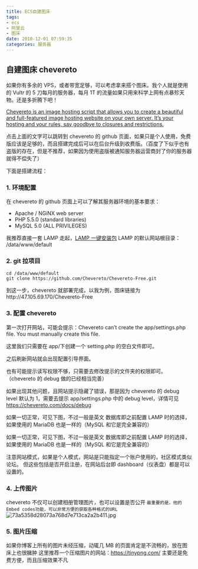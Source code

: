 ```yaml
---
title: ECS自建图床
tags:
- ecs
- 阿里云
- 图床
date: 2018-12-01 07:59:35
categories: 服务器
---
```


<!-- more -->
## 自建图床 chevereto

如果你有多余的 VPS，或者带宽足够，可以考虑拿来搭个图床。我个人就是使用的 Vultr 的 5 刀每月的服务器，每月 1T 的流量如果只用来科学上网有点暴殄天物。还是多折腾下吧！



[Chevereto is an image hosting script that allows you to create a beautiful and full-featured image hosting website on your own server. It’s your hosting and your rules, say goodbye to closures and restrictions.](https://github.com/Chevereto/Chevereto-Free)

点击上面的文字可以跳转到 chevereto 的 github 页面，如果只是个人使用，免费版应该是足够的，而且搭建完成后可以在后台升级到收费版。（百度了下似乎也有盗版的存在，但是不推荐，如果因为使用盗版被通知服务器运营商封了你的服务器就得不偿失了）

下面是搭建流程：

### 1. 环境配置

在 chevereto 的 github 页面上可以了解其服务器环境的基本要求：

- Apache / NGiNX web server
- PHP 5.5.0 (standard libraries)
- MySQL 5.0 (ALL PRIVILEGES)

我推荐直接一套 LAMP 走起，[LAMP 一键安装包](https://lamp.sh/install.html) LAMP 的默认网站根目录： /data/www/default

### 2. git 拉项目

```
cd /data/www/default
git clone https://github.com/Chevereto/Chevereto-Free.git
```

到这一步，chevereto 就部署完成，以我为例，图床链接为http://47.105.69.170/Chevereto-Free



### 3. 配置 chevereto

第一次打开网站，可能会提示：Chevereto can’t create the app/settings.php file. You must manually create this file.

这里我们只需要在 app/下创建一个 setting.php 的空白文件即可。

之后刷新网站就会出现配置引导界面。

也有可能提示读写权限不够，只需要去修改提示的文件夹的权限即可。（chevereto 的 debug 做的已经相当完善）

如果出现其他问题，且网站提示隐藏了错误，那是因为 chevereto 的 debug level 默认为 1，需要去提示 app/settings.php 中的 debug level，详情可见<https://chevereto.com/docs/debug>

如果一切正常，可见下图，不过一般是英文 数据库即之前配置 LAMP 时的选择，如果使用的 MariaDB 也是一样的（MySQL 和它是完全兼容的）

如果一切正常，可见下图，不过一般是英文 数据库即之前配置 LAMP 时的选择，如果使用的 MariaDB 也是一样的（MySQL 和它是完全兼容的）



注意网站模式，如果是个人模式，网站是只能指定一个账户使用的，社区模式类似论坛。 但这些包括是否开启注册，在网站后台即 dashboard（仪表盘）都是可以设置的。

### 4. 上传图片

chevereto 不仅可以创建相册管理图片，也可以设置是否公开 `最重要的是，他的Embed codes功能，可以非常方便的获取各种格式的URL`![73a5358d28073a768d7e713ca2a2b411.jpg](http://47.105.69.170/Chevereto-Free/images/2018/12/07/73a5358d28073a768d7e713ca2a2b411.jpg)

### 5. 图片压缩

如果你博客上所有的图片未经压缩，动辄几 MB 的页面肯定是不流畅的，放在图床上也很臃肿 这里推荐一个压缩图片的网站：<https://tinypng.com/> 主要还是免费方便，而且压缩效果不凡
